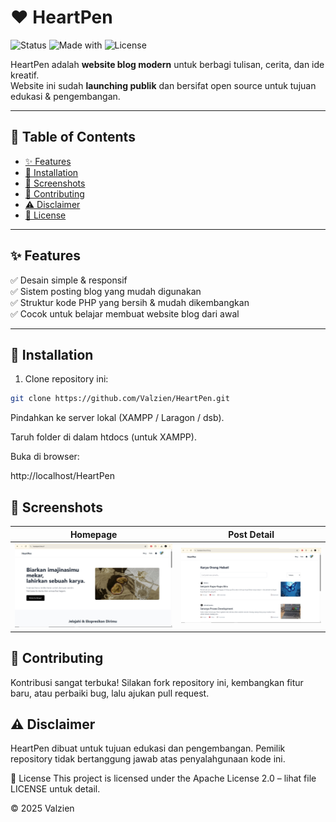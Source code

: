 # ❤️ HeartPen

![Status](https://img.shields.io/badge/status-active-brightgreen?style=for-the-badge)
![Made with](https://img.shields.io/badge/made%20with-PHP-blue?style=for-the-badge)
![License](https://img.shields.io/badge/license-Apache%202.0-orange?style=for-the-badge)

HeartPen adalah **website blog modern** untuk berbagi tulisan, cerita, dan ide kreatif.  
Website ini sudah **launching publik** dan bersifat open source untuk tujuan edukasi & pengembangan.

---

## 📑 Table of Contents
- [✨ Features](#-features)
- [🚀 Installation](#-installation)
- [📸 Screenshots](#-screenshots)
- [🙌 Contributing](#-contributing)
- [⚠️ Disclaimer](#-disclaimer)
- [📜 License](#-license)

---

## ✨ Features
✅ Desain simple & responsif  
✅ Sistem posting blog yang mudah digunakan  
✅ Struktur kode PHP yang bersih & mudah dikembangkan  
✅ Cocok untuk belajar membuat website blog dari awal  

---

## 🚀 Installation

1. Clone repository ini:
```bash
git clone https://github.com/Valzien/HeartPen.git
```
Pindahkan ke server lokal (XAMPP / Laragon / dsb).

Taruh folder di dalam htdocs (untuk XAMPP).

Buka di browser:

http://localhost/HeartPen

## 📸 Screenshots

| Homepage | Post Detail |
|----------|-------------|
| ![Homepage](./docs/screenshot-home.png) | ![Post Detail](./docs/screenshot-post.png) |


## 🙌 Contributing
Kontribusi sangat terbuka!
Silakan fork repository ini, kembangkan fitur baru, atau perbaiki bug, lalu ajukan pull request.

## ⚠️ Disclaimer
HeartPen dibuat untuk tujuan edukasi dan pengembangan.
Pemilik repository tidak bertanggung jawab atas penyalahgunaan kode ini.

📜 License
This project is licensed under the Apache License 2.0 – lihat file LICENSE untuk detail.

© 2025 Valzien
